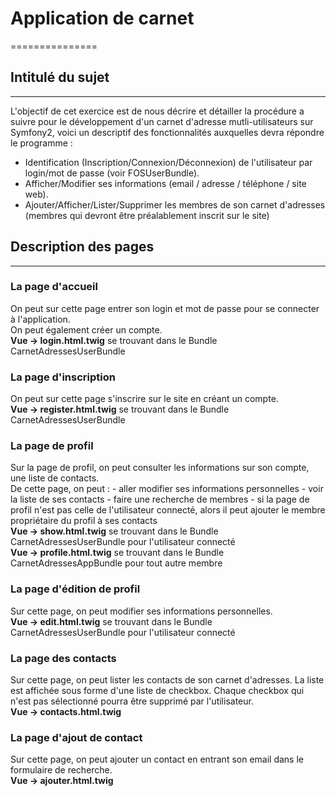 # Application de carnet
===============

## Intitulé du sujet
---
L'objectif de cet exercice est de nous décrire et détailler la 
procédure a suivre pour le développement d'un carnet d'adresse mutli-utilisateurs 
sur Symfony2, voici un descriptif des fonctionnalités auxquelles devra répondre le programme :

- Identification (Inscription/Connexion/Déconnexion) de l'utilisateur par login/mot de passe (voir FOSUserBundle).
- Afficher/Modifier ses informations (email / adresse / téléphone / site web).
- Ajouter/Afficher/Lister/Supprimer les membres de son carnet d'adresses (membres qui devront être préalablement inscrit sur le site)

## Description des pages
---

### La page d'accueil
On peut sur cette page entrer son login et mot de passe pour se connecter à l'application. <br>
On peut également créer un compte. <br>
**Vue -> login.html.twig** se trouvant dans le Bundle CarnetAdressesUserBundle


### La page d'inscription
On peut sur cette page s'inscrire sur le site en créant un compte. <br>
**Vue -> register.html.twig** se trouvant dans le Bundle CarnetAdressesUserBundle


### La page de profil
Sur la page de profil, on peut consulter les informations sur son compte, une liste de contacts. <br>
De cette page, on peut :
    - aller modifier ses informations personnelles
    - voir la liste de ses contacts
    - faire une recherche de membres
    - si la page de profil n'est pas celle de l'utilisateur connecté, alors il peut ajouter le membre propriétaire du profil à ses contacts <br>
**Vue -> show.html.twig** se trouvant dans le Bundle CarnetAdressesUserBundle pour l'utilisateur connecté <br>
**Vue -> profile.html.twig** se trouvant dans le Bundle CarnetAdressesAppBundle pour tout autre membre


### La page d'édition de profil
Sur cette page, on peut modifier ses informations personnelles. <br>
**Vue -> edit.html.twig** se trouvant dans le Bundle CarnetAdressesUserBundle pour l'utilisateur connecté


### La page des contacts
Sur cette page, on peut lister les contacts de son carnet d'adresses.
La liste est affichée sous forme d'une liste de checkbox.
Chaque checkbox qui n'est pas sélectionné pourra être supprimé par l'utilisateur. <br>
**Vue -> contacts.html.twig**


### La page d'ajout de contact
Sur cette page, on peut ajouter un contact en entrant son email dans le formulaire de recherche. <br>
**Vue -> ajouter.html.twig**
